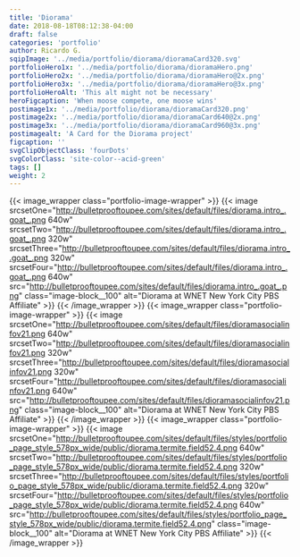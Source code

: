 ```yaml
---
title: 'Diorama'
date: 2018-08-18T08:12:38-04:00
draft: false
categories: 'portfolio'
author: Ricardo G.
sqipImage: '../media/portfolio/diorama/dioramaCard320.svg'
portfolioHero1x: '../media/portfolio/diorama/dioramaHero.png'
portfolioHero2x: '../media/portfolio/diorama/dioramaHero@2x.png'
portfolioHero3x: '../media/portfolio/diorama/dioramaHero@3x.png'
portfolioHeroAlt: 'This alt might not be necessary'
heroFigcaption: 'When moose compete, one moose wins'
postimage1x: '../media/portfolio/diorama/dioramaCard320.png'
postimage2x: '../media/portfolio/diorama/dioramaCard640@2x.png'
postimage3x: '../media/portfolio/diorama/dioramaCard960@3x.png'
postimagealt: 'A Card for the Diorama project'
figcaption: ''
svgClipObjectClass: 'fourDots'
svgColorClass: 'site-color--acid-green'
tags: []
weight: 2
---
```


{{< image_wrapper class="portfolio-image-wrapper" >}}
{{< image srcsetOne="http://bulletprooftoupee.com/sites/default/files/diorama.intro_.goat_.png 640w" srcsetTwo="http://bulletprooftoupee.com/sites/default/files/diorama.intro_.goat_.png 320w" srcsetThree="http://bulletprooftoupee.com/sites/default/files/diorama.intro_.goat_.png 320w" srcsetFour="http://bulletprooftoupee.com/sites/default/files/diorama.intro_.goat_.png 640w" src="http://bulletprooftoupee.com/sites/default/files/diorama.intro_.goat_.png" class="image-block__100" alt="Diorama at WNET New York City PBS Affiliate" >}}
{{< /image_wrapper >}}
{{< image_wrapper class="portfolio-image-wrapper" >}}
{{< image srcsetOne="http://bulletprooftoupee.com/sites/default/files/dioramasocialinfov21.png 640w" srcsetTwo="http://bulletprooftoupee.com/sites/default/files/dioramasocialinfov21.png 320w" srcsetThree="http://bulletprooftoupee.com/sites/default/files/dioramasocialinfov21.png 320w" srcsetFour="http://bulletprooftoupee.com/sites/default/files/dioramasocialinfov21.png 640w" src="http://bulletprooftoupee.com/sites/default/files/dioramasocialinfov21.png" class="image-block__100" alt="Diorama at WNET New York City PBS Affiliate" >}}
{{< /image_wrapper >}}
{{< image_wrapper class="portfolio-image-wrapper" >}}
{{< image srcsetOne="http://bulletprooftoupee.com/sites/default/files/styles/portfolio_page_style_578px_wide/public/diorama.termite.field52.4.png 640w" srcsetTwo="http://bulletprooftoupee.com/sites/default/files/styles/portfolio_page_style_578px_wide/public/diorama.termite.field52.4.png 320w" srcsetThree="http://bulletprooftoupee.com/sites/default/files/styles/portfolio_page_style_578px_wide/public/diorama.termite.field52.4.png 320w" srcsetFour="http://bulletprooftoupee.com/sites/default/files/styles/portfolio_page_style_578px_wide/public/diorama.termite.field52.4.png 640w" src="http://bulletprooftoupee.com/sites/default/files/styles/portfolio_page_style_578px_wide/public/diorama.termite.field52.4.png" class="image-block__100" alt="Diorama at WNET New York City PBS Affiliate" >}}
{{< /image_wrapper >}}
